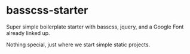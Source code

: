 # basscss-starter

Super simple boilerplate starter with basscss, jquery, and a Google Font already linked up.

Nothing special, just where we start simple static projects.
